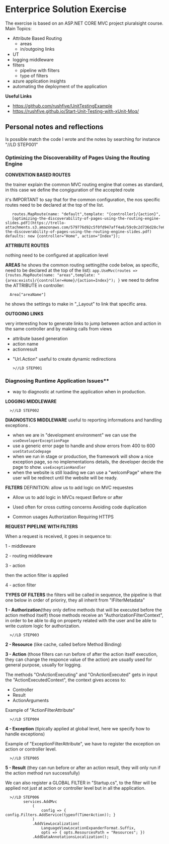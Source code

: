 # Enterprice Solution Exercise

The exercise is based on an ASP.NET CORE MVC project pluralsight course. Main Topics:

- Attribute Based Routing
  - areas
  - in/outgoing links
- UT
- logging middleware
- filters
  - pipeline with filters   
  - type of filters
- azure application insights
- automating the deployment of the application

**Useful Links**
- https://github.com/rushfive/UnitTestingExample
- https://rushfive.github.io/Start-Unit-Testing-with-xUnit-Moq/

## Personal notes and reflections

Is possible match the code I wrote and the notes by searching for instance "//LD STEP001" 

### Optimizing the Discoverability of Pages Using the Routing Engine

**CONVENTION BASED ROUTES**

the trainer explain the common MVC routing engine that comes as standard, in this case we define the congiguration of the accepted route

it's IMPORTANT to say that for the common configuration, the nos specific routes need to be declared at the top of the list.

       routes.MapRoute(name: "default",template: "{controller}/{action}",
       [optimizing-the-discoverability-of-pages-using-the-routing-engine-slides.pdf](https://trello-attachments.s3.amazonaws.com/579776d92c5f0fd947aff4a8/59c0c2d736d28c7e6364794f/2adc1d55caeb9147bb6fe3cbc0eebe78/optimizing-the-discoverability-of-pages-using-the-routing-engine-slides.pdf) defaults: new {controller="Home", action="Index"});


**ATTRIBUTE ROUTES**

nothing need to be configured at application level

**AREAS**
he shows the common routing setting(the code below, as specific, need to be declared at the top of the list):
      ```
      app.UseMvc(routes =>{routes.MapRoute(name: "areas",template: "
      {area:exists}/{controller=Home}/{action=Index}");
      }
	  ```
 we need to define the ATTRIBUTE in controller:

      Area["areaName"]

he shows the settings to make in "_Layout" to link that specific area.

**OUTGOING LINKS**

 very interesting how to generate links to jump between action and action in the same controller and by making calls from views

- attribute based generation
- action name
- actionresult

+ "Url.Action" useful to create dynamic redirections

      >//LD STEP001 


### Diagnosing Runtime Application Issues**

+ way to diagnostic at runtime the application when in production.

**LOGGING MIDDLEWARE**

      >//LD STEP002

**DIAGNOSTICS MIDDLEWARE**
useful to reporting informations and handling exceptions .
- when we are in "development environment" we can use the 
          ```
          useDeveloperExceptionPage
		  ```
- use a generic error page to handle and show errors from 400 to 600
         ```
         useStatusCodepage
		 ```
- when we run in stage or production, the framework will show a nice exception page, so no implementations details, the developer decide the page to show.
          ```
          useExceptionHandler
		  ```
- when the website is still loading we can use a "welcomPage" where the user will be redirect until the website will be ready.


**FILTERS**
DEFINITION: allow us to add logic on MVC requestes

- Allow us to add logic in MVCs request
  Before or after

- Used often for cross
  cutting concerns
  Avoiding code duplication

- Common usages
  Authorization
  Requiring HTTPS

**REQUEST PIPELINE WITH FILTERS**

When a request is received, it goes in sequence to:

1 - middleware

2 - routing middleware

3 - action

then the action filter is applied

4 - action filter

**TYPES OF FILTERS**
the filters will be called in sequence, the pipeline is that one below in order of prioriry, they all inherit from "IFilterMetadata"

**1 - Authorization**(they only define methods that will be executed before the action method itself)
those methods receive an "AuthorizationFilterContext", in order to be able to dig on property related with the user and be able to write custom logic for authorization.

      >//LD STEP003

**2 - Resource** (like cache, called before Method Binding)

**3 - Action** (those filters can run before of after the action itself execution, they can change the responce value of the action)
are usually used for general purpose, usually for logging.

The methods "OnActionExecuting" and "OnActionExecuted" gets in input the "ActionExecutedContext", the context gives access to:
- Controller
- Result
- ActionArguments

Example of "ActionFilterAttribute"

      >//LD STEP004

**4 - Exception** (tipically applied at global level, here we specify how to handle exceptions)

Example of "ExceptionFilterAttribute", we have to register the exception on action or controller level.

      >//LD STEP005 

**5 - Result** (they can run before or after an action result, they will only run if the action method run successfully)

We can also register a GLOBAL FILTER in "Startup.cs", to the filter will be applied not just at action or controller level but in all the application.

      >//LD STEP006 
            services.AddMvc
                (
                    config => { config.Filters.AddService(typeof(TimerAction)); }
                )
                .AddViewLocalization(
                    LanguageViewLocationExpanderFormat.Suffix,
                    opts => { opts.ResourcesPath = "Resources"; })
                .AddDataAnnotationsLocalization();
       
